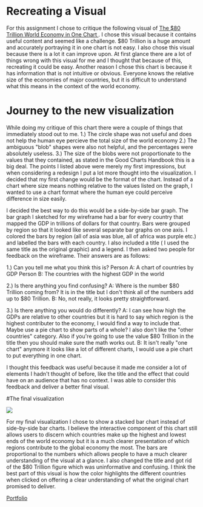 # Recreating a Visual 
For this assignment I chose to critique the following visual of [The $80 Trillion World Economy in One Chart ](https://www.visualcapitalist.com/80-trillion-world-economy-one-chart/). 
I chose this visual because it contains useful content and seemed like a challenge. $80 Trillion is a huge amount and accurately portraying it in one chart is not easy. I also chose this visual because there is a lot it can improve upon. 
At first glance there are a lot of things wrong with this visual for me and I thought that because of this, recreating it could be easy. Another reason I chose this chart is because it has information that is not intuitive or obvious. Everyone knows the relative size of the economies of major countries, but it is difficult to understand what this means in the context of the world economy. 

# Journey to the new visualization
While doing my critique of this chart there were a couple of things that immediately stood out to me. 
1.) The circle shape was not useful and does not help the human eye percieve the total size of the world economy
2.) The ambiguous "blob" shapes were also not helpful, and the percentages were absolutely useless. 
3.) The size of the blobs were not proportionate to the values that they contained, as stated in the Good Charts Handbook this is a big deal. 
The points I listed above were merely my first impressions, but when considering a redesign I put a lot more thought into the visualization. I decided that my first change would be the format of the chart. Instead of a chart where size means nothing relative to the values listed on the graph, I wanted to use a chart format where the human eye could perceive difference in size easily. 

I decided the best way to do this would be a side-by-side bar graph. The bar graph I sketched for my wireframe had a bar for every country that mapped the GDP in trillions of dollars for that country. Bars were grouped by region so that it looked like several separate bar graphs on one axis. I colored the bars by region (all of asia was blue, all of africa was purple etc.) and labelled the bars with each country. I also included a title ( I used the same title as the original graphic) and a legend. I then asked two people for feedback on the wireframe. Their answers are as follows:

1.) Can you tell me what you think this is? 
Person A: A chart of countries by GDP
Person B: The countries with the highest GDP in the world

2.) Is there anything you find confusing?
A: Where is the number $80 Trillion coming from? It is in the title but I don't think all of the numbers add up to $80 Trillion. 
B: No, not really, it looks pretty straightforward. 

3.) Is there anything you would do differently?
A: I can see how high the GDPs are relative to other countries but it is hard to say which region is the highest contributer to the economy, I would find a way to include that. Maybe use a pie chart to show parts of a whole? I also don't like the "other countries" category. Also if you're going to use the value $80 Trillion in the title then you should make sure the math works out. 
B: It isn't really "one chart" anymore it looks like a lot of different charts, I would use a pie chart to put everything in one chart.

I thought this feedback was useful because it made me consider a lot of elements I hadn't thought of before, like the title and the effect that could have on an audience that has no context. I was able to consider this feedback and deliver a better final visual. 

#The final visualization

<div class='tableauPlaceholder' id='viz1580699447894' style='position: relative'><noscript><a href='#'><img alt=' ' src='https:&#47;&#47;public.tableau.com&#47;static&#47;images&#47;Wo&#47;WorldEconomy_15806986986040&#47;Sheet2&#47;1_rss.png' style='border: none' /></a></noscript><object class='tableauViz'  style='display:none;'><param name='host_url' value='https%3A%2F%2Fpublic.tableau.com%2F' /> <param name='embed_code_version' value='3' /> <param name='site_root' value='' /><param name='name' value='WorldEconomy_15806986986040&#47;Sheet2' /><param name='tabs' value='no' /><param name='toolbar' value='yes' /><param name='static_image' value='https:&#47;&#47;public.tableau.com&#47;static&#47;images&#47;Wo&#47;WorldEconomy_15806986986040&#47;Sheet2&#47;1.png' /> <param name='animate_transition' value='yes' /><param name='display_static_image' value='yes' /><param name='display_spinner' value='yes' /><param name='display_overlay' value='yes' /><param name='display_count' value='yes' /></object></div>                <script type='text/javascript'>                    var divElement = document.getElementById('viz1580699447894');                    var vizElement = divElement.getElementsByTagName('object')[0];                    vizElement.style.width='100%';vizElement.style.height=(divElement.offsetWidth*0.75)+'px';                    var scriptElement = document.createElement('script');                    scriptElement.src = 'https://public.tableau.com/javascripts/api/viz_v1.js';                    vizElement.parentNode.insertBefore(scriptElement, vizElement);                </script>


For my final visualization I chose to show a stacked bar chart instead of side-by-side bar charts. I believe the interactive component of this chart still allows users to discern which countries make up the highest and lowest ends of the world economy but it is a much clearer presentation of which regions contribute to the global economy the most. The bars are proportional to the numbers which allows people to have a much clearer understanding of the visual at a glance. I also changed the title and got rid of the $80 Trillion figure which was uninformative and confusing. I think the best part of this visual is how the color highlights the different countries when clicked on offering a clear understanding of what the original chart promised to deliver. 

[Portfolio](/README.md)
